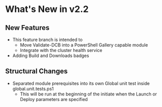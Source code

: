 # What's New in v2.2

## New Features

- This feature branch is intended to
  - Move Validate-DCB into a PowerShell Gallery capable module
  - Integrate with the cluster health service
- Adding Build and Downloads badges
 
## Structural Changes

- Separated module prerequisites into its own Global unit test inside global.unit.tests.ps1
  - This will be run at the beginning of the initiate when the Launch or Deploy parameters are specified


